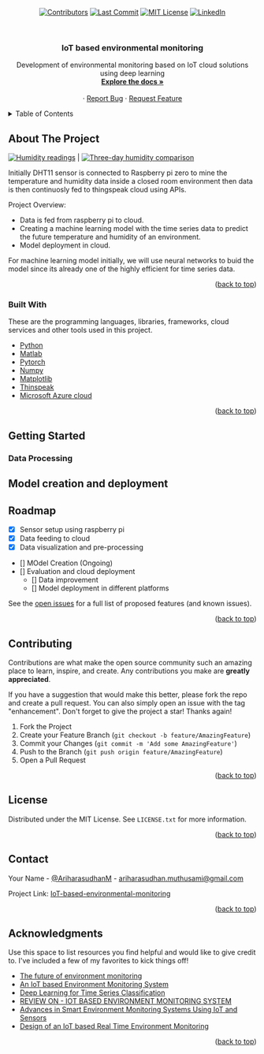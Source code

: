 <div id="top"></div>
<!--


<!-- PROJECT SHIELDS -->
<!--
*** I'm using markdown "reference style" links for readability.
*** Reference links are enclosed in brackets [ ] instead of parentheses ( ).
*** See the bottom of this document for the declaration of the reference variables
*** for contributors-url, forks-url, etc. This is an optional, concise syntax you may use.
*** https://www.markdownguide.org/basic-syntax/#reference-style-links
-->

<div align="center">
  
[![Contributors][contributors-shield]](https://github.com/ariharasudhanm/IoT-based-environmental-monitoring/graphs/contributors)
[![Last Commit][last commit-shield]](https://github.com/ariharasudhanm/IoT-based-environmental-monitoring/graphs/commit-activity)
[![MIT License][license-shield]](https://github.com/ariharasudhanm/IoT-based-environmental-monitoring/blob/main/LICENSE)
[![LinkedIn][linkedin-shield]](https://www.linkedin.com/in/ariharasudhan/)
<!-- [![Forks][forks-shield]][forks-url] If needed add it later
[![Stargazers][stars-shield]][stars-url]  If needed add it later -->
 </p>
</div>
  
  
<!-- PROJECT LOGO -->
<br />
<div align="center">
  <a href="https://github.com/ariharasudhanm/IoT-based-environmental-monitoring">
    <!-- <img src="images/logo.png" alt="Logo" width="80" height="80"> -->
  </a>
  <h3 align="center">IoT based environmental monitoring</h3>

  <p align="center">
    Development of environmental monitoring based on IoT cloud solutions using deep learning
    <br />
    <a href="https://github.com/ariharasudhanm/IoT-based-environmental-monitoring"><strong>Explore the docs »</strong></a>
    <br />
    <br />
    <!-- <a href="https://github.com/othneildrew/Best-README-Template">View Demo</a> -->
    ·
    <a href="https://github.com/ariharasudhanm/IoT-based-environmental-monitoring/issues">Report Bug</a>
    ·
    <a href="https://github.com/ariharasudhanm/IoT-based-environmental-monitoring/community">Request Feature</a>
  </p>
</div>



<!-- TABLE OF CONTENTS -->
<details>
  <summary>Table of Contents</summary>
  <ol>
    <li>
      <a href="#about-the-project">About The Project</a>
      <ul>
        <li><a href="#built-with">Built With</a></li>
      </ul>
    </li>
    <li>
      <a href="#getting-started">Getting Started</a>
      <ul>
        <li><a href="#prerequisites">Prerequisites</a></li>
        <li><a href="#installation">Installation</a></li>
      </ul>
    </li>
    <li><a href="#usage">Usage</a></li>
    <li><a href="#roadmap">Roadmap</a></li>
    <li><a href="#contributing">Contributing</a></li>
    <li><a href="#license">License</a></li>
    <li><a href="#contact">Contact</a></li>
    <li><a href="#acknowledgments">Acknowledgments</a></li>
  </ol>
</details>



<!-- ABOUT THE PROJECT -->
## About The Project

[![Humidity readings][product-screenshot]](https://github.com/ariharasudhanm/IoT-based-environmental-monitoring/blob/main/Images/Past_humidity_reading.png) |    [![Three-day humidity comparison][product-screenshot]](https://github.com/ariharasudhanm/IoT-based-environmental-monitoring/blob/main/Images/Three_day__humidity_data.png)

Initially DHT11 sensor is connected to Raspberry pi zero to mine the temperature and humidity data inside a closed room environment then data is then continuosly fed to thingspeak cloud using APIs. 

Project Overview:
* Data is fed from raspberry pi to cloud.
* Creating a machine learning model with the time series data to predict the future temperature and humidity of an environment.
* Model deployment in cloud.

For machine learning model initially, we will use neural networks to buid the model since its already one of the highly efficient for time series data.


<p align="right">(<a href="#top">back to top</a>)</p>



### Built With

These are the programming languages, libraries, frameworks, cloud services and other tools used in this project.

* [Python](https://www.python.org/)
* [Matlab](https://www.mathworks.com/)
* [Pytorch](https://pytorch.org/)
* [Numpy](https://numpy.org/)
* [Matplotlib](https://matplotlib.org/)
* [Thinspeak](https://thingspeak.com/)
* [Microsoft Azure cloud](https://azure.microsoft.com/en-us/)


<p align="right">(<a href="#top">back to top</a>)</p>



<!-- GETTING STARTED -->
## Getting Started



### Data Processing


<!-- USAGE EXAMPLES -->
## Model creation and deployment



<!-- ROADMAP -->
## Roadmap

- [x] Sensor setup using raspberry pi
- [x] Data feeding to cloud
- [x] Data visualization and pre-processing
- [] MOdel Creation (Ongoing)
- [] Evaluation and cloud deployment
    - [] Data improvement
    - [] Model deployment in different platforms

See the [open issues](https://github.com/ariharasudhanm/IoT-based-environmental-monitoring/issues) for a full list of proposed features (and known issues).

<p align="right">(<a href="#top">back to top</a>)</p>



<!-- CONTRIBUTING -->
## Contributing

Contributions are what make the open source community such an amazing place to learn, inspire, and create. Any contributions you make are **greatly appreciated**.

If you have a suggestion that would make this better, please fork the repo and create a pull request. You can also simply open an issue with the tag "enhancement".
Don't forget to give the project a star! Thanks again!

1. Fork the Project
2. Create your Feature Branch (`git checkout -b feature/AmazingFeature`)
3. Commit your Changes (`git commit -m 'Add some AmazingFeature'`)
4. Push to the Branch (`git push origin feature/AmazingFeature`)
5. Open a Pull Request

<p align="right">(<a href="#top">back to top</a>)</p>



<!-- LICENSE -->
## License

Distributed under the MIT License. See `LICENSE.txt` for more information.

<p align="right">(<a href="#top">back to top</a>)</p>



<!-- CONTACT -->
## Contact

Your Name - [@AriharasudhanM](https://twitter.com/your_username) - ariharasudhan.muthusami@gmail.com

Project Link: [IoT-based-environmental-monitoring](https://github.com/ariharasudhanm/IoT-based-environmental-monitoring)

<p align="right">(<a href="#top">back to top</a>)</p>



<!-- ACKNOWLEDGMENTS -->
## Acknowledgments

Use this space to list resources you find helpful and would like to give credit to. I've included a few of my favorites to kick things off!

* [The future of environment monitoring](https://blog.smartsense.co/the-future-of-environmental-monitoring-deep-learning-and-artificial-intelligence)
* [An IoT based Environment Monitoring System](https://ieeexplore.ieee.org/document/9316050)
* [Deep Learning for Time Series Classification](https://github.com/hfawaz/dl-4-tsc)
* [REVIEW ON - IOT BASED ENVIRONMENT MONITORING SYSTEM](https://iaeme.com/MasterAdmin/Journal_uploads/IJECET/VOLUME_8_ISSUE_2/IJECET_08_02_014.pdf)
* [Advances in Smart Environment Monitoring Systems Using IoT and Sensors](https://www.ncbi.nlm.nih.gov/pmc/articles/PMC7309034/)
* [Design of an IoT based Real Time Environment Monitoring](https://www.matec-conferences.org/articles/matecconf/abs/2018/69/matecconf_cscc2018_03008/matecconf_cscc2018_03008.html)

<p align="right">(<a href="#top">back to top</a>)</p>



<!-- MARKDOWN LINKS & IMAGES -->
<!-- https://www.markdownguide.org/basic-syntax/#reference-style-links -->
[contributors-shield]: https://img.shields.io/github/contributors/ariharasudhanm/Image-classification-using-transfer-learning?color=Green&logoColor=Red&style=for-the-badge
[contributors-url]: https://github.com/othneildrew/Best-README-Template/graphs/contributors
[forks-shield]: https://img.shields.io/github/forks/othneildrew/Best-README-Template.svg?style=for-the-badge
[forks-url]: https://github.com/othneildrew/Best-README-Template/network/members
[stars-shield]: https://img.shields.io/github/stars/othneildrew/Best-README-Template.svg?style=for-the-badge
[stars-url]: https://github.com/othneildrew/Best-README-Template/stargazers
[issues-shield]: https://img.shields.io/github/issues/othneildrew/Best-README-Template.svg?style=for-the-badge
[issues-url]: https://github.com/othneildrew/Best-README-Template/issues
[license-shield]: https://img.shields.io/github/license/othneildrew/Best-README-Template.svg?style=for-the-badge
[license-url]: https://github.com/othneildrew/Best-README-Template/blob/master/LICENSE.txt
[linkedin-shield]: https://img.shields.io/badge/-LinkedIn-black.svg?style=for-the-badge&logo=linkedin&colorB=555
[linkedin-url]: https://linkedin.com/in/othneildrew
[product-screenshot]: images/screenshot.png
[Commit-shield]: https://img.shields.io/github/commit-activity/m/ariharasudhanm/Image-classification-using-transfer-learning?color=Green&style=for-the-badge
[last commit-shield]: https://img.shields.io/github/last-commit/ariharasudhanm/Image-classification-using-transfer-learning?style=for-the-badge
